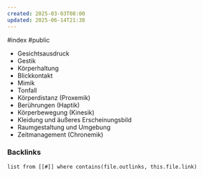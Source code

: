```yaml
---
created: 2025-03-03T08:00
updated: 2025-06-14T21:38
---
```

#index #public

- Gesichtsausdruck  
- Gestik  
- Körperhaltung  
- Blickkontakt  
- Mimik  
- Tonfall  
- Körperdistanz (Proxemik)  
- Berührungen (Haptik)  
- Körperbewegung (Kinesik)  
- Kleidung und äußeres Erscheinungsbild  
- Raumgestaltung und Umgebung  
- Zeitmanagement (Chronemik)  

### Backlinks
```dataview 
list from [[#]] where contains(file.outlinks, this.file.link)
```

